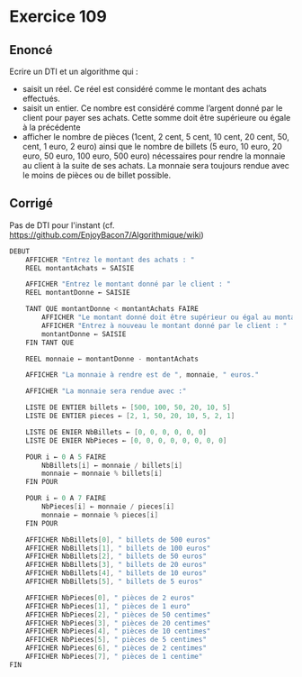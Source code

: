 # Exercice 109

## Enoncé

Ecrire un DTI et un algorithme qui :

- saisit un réel. Ce réel est considéré comme le montant des achats effectués.
- saisit un entier. Ce nombre est considéré comme l’argent donné par le client pour payer ses achats. Cette somme doit être supérieure ou égale à la précédente
- afficher le nombre de pièces (1cent, 2 cent, 5 cent, 10 cent, 20 cent, 50, cent, 1 euro, 2 euro) ainsi que le nombre de billets (5 euro, 10 euro, 20 euro, 50 euro, 100 euro, 500 euro) nécessaires pour rendre la monnaie au client à la suite de ses achats. La monnaie sera toujours rendue avec le moins de pièces ou de billet possible.

## Corrigé

Pas de DTI pour l'instant (cf. https://github.com/EnjoyBacon7/Algorithmique/wiki)

```java
DEBUT
    AFFICHER "Entrez le montant des achats : "
    REEL montantAchats ← SAISIE

    AFFICHER "Entrez le montant donné par le client : "
    REEL montantDonne ← SAISIE

    TANT QUE montantDonne < montantAchats FAIRE
        AFFICHER "Le montant donné doit être supérieur ou égal au montant des achats."
        AFFICHER "Entrez à nouveau le montant donné par le client : "
        montantDonne ← SAISIE
    FIN TANT QUE

    REEL monnaie ← montantDonne - montantAchats

    AFFICHER "La monnaie à rendre est de ", monnaie, " euros."

    AFFICHER "La monnaie sera rendue avec :"

    LISTE DE ENTIER billets ← [500, 100, 50, 20, 10, 5]
    LISTE DE ENTIER pieces ← [2, 1, 50, 20, 10, 5, 2, 1]

    LISTE DE ENIER NbBillets ← [0, 0, 0, 0, 0, 0]
    LISTE DE ENIER NbPieces ← [0, 0, 0, 0, 0, 0, 0, 0]

    POUR i ← 0 A 5 FAIRE
        NbBillets[i] ← monnaie / billets[i]
        monnaie ← monnaie % billets[i]
    FIN POUR

    POUR i ← 0 A 7 FAIRE
        NbPieces[i] ← monnaie / pieces[i]
        monnaie ← monnaie % pieces[i]
    FIN POUR

    AFFICHER NbBillets[0], " billets de 500 euros"
    AFFICHER NbBillets[1], " billets de 100 euros"
    AFFICHER NbBillets[2], " billets de 50 euros"
    AFFICHER NbBillets[3], " billets de 20 euros"
    AFFICHER NbBillets[4], " billets de 10 euros"
    AFFICHER NbBillets[5], " billets de 5 euros"

    AFFICHER NbPieces[0], " pièces de 2 euros"
    AFFICHER NbPieces[1], " pièces de 1 euro"
    AFFICHER NbPieces[2], " pièces de 50 centimes"
    AFFICHER NbPieces[3], " pièces de 20 centimes"
    AFFICHER NbPieces[4], " pièces de 10 centimes"
    AFFICHER NbPieces[5], " pièces de 5 centimes"
    AFFICHER NbPieces[6], " pièces de 2 centimes"
    AFFICHER NbPieces[7], " pièces de 1 centime"
FIN
```